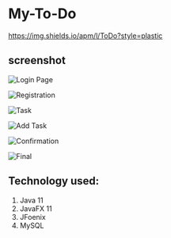 # My-To-Do

https://img.shields.io/apm/l/ToDo?style=plastic

## screenshot

![Login Page](https://user-images.githubusercontent.com/30866225/88792803-a83fd080-d1bd-11ea-90a0-39e2bf85665a.png)

![Registration](https://user-images.githubusercontent.com/30866225/88792904-cf969d80-d1bd-11ea-9baf-307de840aeaa.png)

![Task](https://user-images.githubusercontent.com/30866225/88793196-42a01400-d1be-11ea-96f2-50328c6ac290.png)

![Add Task](https://user-images.githubusercontent.com/30866225/88793831-4718fc80-d1bf-11ea-8ada-574102378fad.png)

![Confirmation](https://user-images.githubusercontent.com/30866225/88793718-1a64e500-d1bf-11ea-9aa3-d47660c3d2bb.png)

![Final](https://user-images.githubusercontent.com/30866225/88793546-c65a0080-d1be-11ea-8218-79f347b184b9.png)

## Technology used:

1. Java 11
2. JavaFX 11
3. JFoenix
4. MySQL
   
